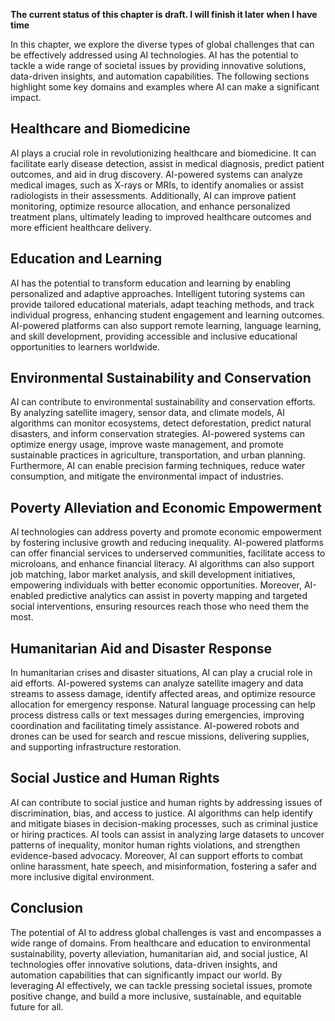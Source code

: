 **The current status of this chapter is draft. I will finish it later when I have time**

In this chapter, we explore the diverse types of global challenges that can be effectively addressed using AI technologies. AI has the potential to tackle a wide range of societal issues by providing innovative solutions, data-driven insights, and automation capabilities. The following sections highlight some key domains and examples where AI can make a significant impact.

Healthcare and Biomedicine
--------------------------

AI plays a crucial role in revolutionizing healthcare and biomedicine. It can facilitate early disease detection, assist in medical diagnosis, predict patient outcomes, and aid in drug discovery. AI-powered systems can analyze medical images, such as X-rays or MRIs, to identify anomalies or assist radiologists in their assessments. Additionally, AI can improve patient monitoring, optimize resource allocation, and enhance personalized treatment plans, ultimately leading to improved healthcare outcomes and more efficient healthcare delivery.

Education and Learning
----------------------

AI has the potential to transform education and learning by enabling personalized and adaptive approaches. Intelligent tutoring systems can provide tailored educational materials, adapt teaching methods, and track individual progress, enhancing student engagement and learning outcomes. AI-powered platforms can also support remote learning, language learning, and skill development, providing accessible and inclusive educational opportunities to learners worldwide.

Environmental Sustainability and Conservation
---------------------------------------------

AI can contribute to environmental sustainability and conservation efforts. By analyzing satellite imagery, sensor data, and climate models, AI algorithms can monitor ecosystems, detect deforestation, predict natural disasters, and inform conservation strategies. AI-powered systems can optimize energy usage, improve waste management, and promote sustainable practices in agriculture, transportation, and urban planning. Furthermore, AI can enable precision farming techniques, reduce water consumption, and mitigate the environmental impact of industries.

Poverty Alleviation and Economic Empowerment
--------------------------------------------

AI technologies can address poverty and promote economic empowerment by fostering inclusive growth and reducing inequality. AI-powered platforms can offer financial services to underserved communities, facilitate access to microloans, and enhance financial literacy. AI algorithms can also support job matching, labor market analysis, and skill development initiatives, empowering individuals with better economic opportunities. Moreover, AI-enabled predictive analytics can assist in poverty mapping and targeted social interventions, ensuring resources reach those who need them the most.

Humanitarian Aid and Disaster Response
--------------------------------------

In humanitarian crises and disaster situations, AI can play a crucial role in aid efforts. AI-powered systems can analyze satellite imagery and data streams to assess damage, identify affected areas, and optimize resource allocation for emergency response. Natural language processing can help process distress calls or text messages during emergencies, improving coordination and facilitating timely assistance. AI-powered robots and drones can be used for search and rescue missions, delivering supplies, and supporting infrastructure restoration.

Social Justice and Human Rights
-------------------------------

AI can contribute to social justice and human rights by addressing issues of discrimination, bias, and access to justice. AI algorithms can help identify and mitigate biases in decision-making processes, such as criminal justice or hiring practices. AI tools can assist in analyzing large datasets to uncover patterns of inequality, monitor human rights violations, and strengthen evidence-based advocacy. Moreover, AI can support efforts to combat online harassment, hate speech, and misinformation, fostering a safer and more inclusive digital environment.

Conclusion
----------

The potential of AI to address global challenges is vast and encompasses a wide range of domains. From healthcare and education to environmental sustainability, poverty alleviation, humanitarian aid, and social justice, AI technologies offer innovative solutions, data-driven insights, and automation capabilities that can significantly impact our world. By leveraging AI effectively, we can tackle pressing societal issues, promote positive change, and build a more inclusive, sustainable, and equitable future for all.
